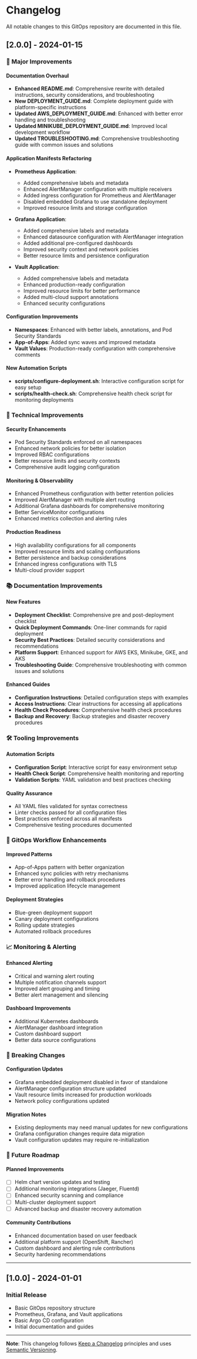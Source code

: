 # Changelog

All notable changes to this GitOps repository are documented in this file.

## [2.0.0] - 2024-01-15

### 🚀 Major Improvements

#### Documentation Overhaul
- **Enhanced README.md**: Comprehensive rewrite with detailed instructions, security considerations, and troubleshooting
- **New DEPLOYMENT_GUIDE.md**: Complete deployment guide with platform-specific instructions
- **Updated AWS_DEPLOYMENT_GUIDE.md**: Enhanced with better error handling and troubleshooting
- **Updated MINIKUBE_DEPLOYMENT_GUIDE.md**: Improved local development workflow
- **Updated TROUBLESHOOTING.md**: Comprehensive troubleshooting guide with common issues and solutions

#### Application Manifests Refactoring
- **Prometheus Application**: 
  - Added comprehensive labels and metadata
  - Enhanced AlertManager configuration with multiple receivers
  - Added ingress configuration for Prometheus and AlertManager
  - Disabled embedded Grafana to use standalone deployment
  - Improved resource limits and storage configuration

- **Grafana Application**:
  - Added comprehensive labels and metadata
  - Enhanced datasource configuration with AlertManager integration
  - Added additional pre-configured dashboards
  - Improved security context and network policies
  - Better resource limits and persistence configuration

- **Vault Application**:
  - Added comprehensive labels and metadata
  - Enhanced production-ready configuration
  - Improved resource limits for better performance
  - Added multi-cloud support annotations
  - Enhanced security configurations

#### Configuration Improvements
- **Namespaces**: Enhanced with better labels, annotations, and Pod Security Standards
- **App-of-Apps**: Added sync waves and improved metadata
- **Vault Values**: Production-ready configuration with comprehensive comments

#### New Automation Scripts
- **scripts/configure-deployment.sh**: Interactive configuration script for easy setup
- **scripts/health-check.sh**: Comprehensive health check script for monitoring deployments

### 🔧 Technical Improvements

#### Security Enhancements
- Pod Security Standards enforced on all namespaces
- Enhanced network policies for better isolation
- Improved RBAC configurations
- Better resource limits and security contexts
- Comprehensive audit logging configuration

#### Monitoring & Observability
- Enhanced Prometheus configuration with better retention policies
- Improved AlertManager with multiple alert routing
- Additional Grafana dashboards for comprehensive monitoring
- Better ServiceMonitor configurations
- Enhanced metrics collection and alerting rules

#### Production Readiness
- High availability configurations for all components
- Improved resource limits and scaling configurations
- Better persistence and backup considerations
- Enhanced ingress configurations with TLS
- Multi-cloud provider support

### 📚 Documentation Improvements

#### New Features
- **Deployment Checklist**: Comprehensive pre and post-deployment checklist
- **Quick Deployment Commands**: One-liner commands for rapid deployment
- **Security Best Practices**: Detailed security considerations and recommendations
- **Platform Support**: Enhanced support for AWS EKS, Minikube, GKE, and AKS
- **Troubleshooting Guide**: Comprehensive troubleshooting with common issues and solutions

#### Enhanced Guides
- **Configuration Instructions**: Detailed configuration steps with examples
- **Access Instructions**: Clear instructions for accessing all applications
- **Health Check Procedures**: Comprehensive health check procedures
- **Backup and Recovery**: Backup strategies and disaster recovery procedures

### 🛠️ Tooling Improvements

#### Automation Scripts
- **Configuration Script**: Interactive script for easy environment setup
- **Health Check Script**: Comprehensive health monitoring and reporting
- **Validation Scripts**: YAML validation and best practices checking

#### Quality Assurance
- All YAML files validated for syntax correctness
- Linter checks passed for all configuration files
- Best practices enforced across all manifests
- Comprehensive testing procedures documented

### 🔄 GitOps Workflow Enhancements

#### Improved Patterns
- App-of-Apps pattern with better organization
- Enhanced sync policies with retry mechanisms
- Better error handling and rollback procedures
- Improved application lifecycle management

#### Deployment Strategies
- Blue-green deployment support
- Canary deployment configurations
- Rolling update strategies
- Automated rollback procedures

### 📈 Monitoring & Alerting

#### Enhanced Alerting
- Critical and warning alert routing
- Multiple notification channels support
- Improved alert grouping and timing
- Better alert management and silencing

#### Dashboard Improvements
- Additional Kubernetes dashboards
- AlertManager dashboard integration
- Custom dashboard support
- Better data source configurations

### 🚨 Breaking Changes

#### Configuration Updates
- Grafana embedded deployment disabled in favor of standalone
- AlertManager configuration structure updated
- Vault resource limits increased for production workloads
- Network policy configurations updated

#### Migration Notes
- Existing deployments may need manual updates for new configurations
- Grafana configuration changes require data migration
- Vault configuration updates may require re-initialization

### 🎯 Future Roadmap

#### Planned Improvements
- [ ] Helm chart version updates and testing
- [ ] Additional monitoring integrations (Jaeger, Fluentd)
- [ ] Enhanced security scanning and compliance
- [ ] Multi-cluster deployment support
- [ ] Advanced backup and disaster recovery automation

#### Community Contributions
- Enhanced documentation based on user feedback
- Additional platform support (OpenShift, Rancher)
- Custom dashboard and alerting rule contributions
- Security hardening recommendations

---

## [1.0.0] - 2024-01-01

### Initial Release
- Basic GitOps repository structure
- Prometheus, Grafana, and Vault applications
- Basic Argo CD configuration
- Initial documentation and guides

---

**Note**: This changelog follows [Keep a Changelog](https://keepachangelog.com/) principles and uses [Semantic Versioning](https://semver.org/).

